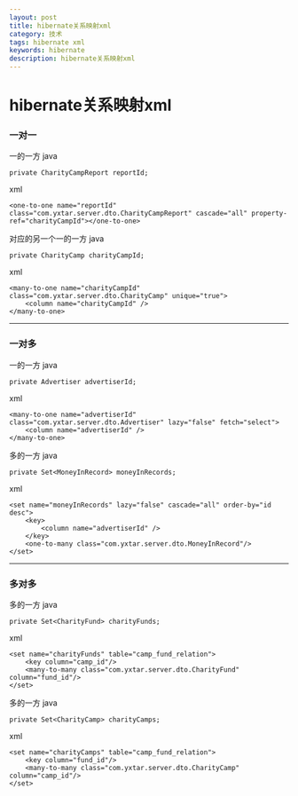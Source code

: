 ```yaml
---
layout: post
title: hibernate关系映射xml
category: 技术
tags: hibernate xml
keywords: hibernate
description: hibernate关系映射xml
---
```

# hibernate关系映射xml

### 一对一

一的一方
java

```
private CharityCampReport reportId;
```

xml

```
<one-to-one name="reportId" class="com.yxtar.server.dto.CharityCampReport" cascade="all" property-ref="charityCampId"></one-to-one>
```
对应的另一个一的一方
java

```
private CharityCamp charityCampId;
```

xml

```
<many-to-one name="charityCampId" class="com.yxtar.server.dto.CharityCamp" unique="true">
	<column name="charityCampId" />
</many-to-one>
```

***
### 一对多
一的一方 java

```
private Advertiser advertiserId;
```
xml

```
<many-to-one name="advertiserId" class="com.yxtar.server.dto.Advertiser" lazy="false" fetch="select">
	<column name="advertiserId" />
</many-to-one>
```
多的一方 java

```
private Set<MoneyInRecord> moneyInRecords;
```
xml

```
<set name="moneyInRecords" lazy="false" cascade="all" order-by="id desc">
	<key>
		<column name="advertiserId" />
	</key>
	<one-to-many class="com.yxtar.server.dto.MoneyInRecord"/>
</set>
```

***
### 多对多
多的一方 java

```
private Set<CharityFund> charityFunds;
```
xml

```
<set name="charityFunds" table="camp_fund_relation">
	<key column="camp_id"/>
	<many-to-many class="com.yxtar.server.dto.CharityFund" column="fund_id"/>
</set>
```
多的一方 java

```
private Set<CharityCamp> charityCamps;
```
xml

```
<set name="charityCamps" table="camp_fund_relation">
	<key column="fund_id"/>
	<many-to-many class="com.yxtar.server.dto.CharityCamp" column="camp_id"/>
</set>
```